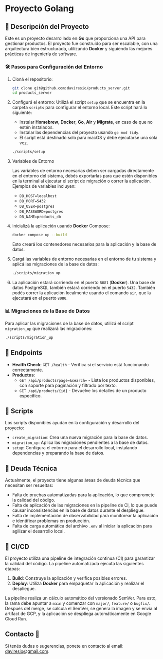 # Proyecto Golang

## 📄 Descripción del Proyecto

Este es un proyecto desarrollado en **Go** que proporciona una API para gestionar productos. El proyecto fue construido para ser escalable, con una arquitectura bien estructurada, utilizando **Docker** y siguiendo las mejores prácticas de ingeniería de software.

### 🛠️ Pasos para Configuración del Entorno

1. Cloná el repositorio:

   ```sh
   git clone git@github.com:daviresio/products_server.git
   cd products_server
   ```

2. Configurá el entorno:
   Utilizá el script `setup` que se encuentra en la carpeta `scripts` para configurar el entorno local. Este script hará lo siguiente:

   - Instalar **Homebrew**, **Docker**, **Go**, **Air** y **Migrate**, en caso de que no estén instalados.
   - Instalar las dependencias del proyecto usando `go mod tidy`.
   - El script está destinado solo para macOS y debe ejecutarse una sola vez.

   ```sh
   ./scripts/setup
   ```

3. Variables de Entorno

   Las variables de entorno necesarias deben ser cargadas directamente en el entorno del sistema, debés exportarlas para que estén disponibles en la terminal al ejecutar el script de migración o correr la aplicación. Ejemplos de variables incluyen:

   - `DB_HOST=localhost`
   - `DB_PORT=5432`
   - `DB_USER=postgres`
   - `DB_PASSWORD=postgres`
   - `DB_NAME=products_db`

4. Inicializá la aplicación usando **Docker** Compose:

   ```sh
   docker compose up --build
   ```

   Esto creará los contenedores necesarios para la aplicación y la base de datos.

5. Cargá las variables de entorno necesarias en el entorno de tu sistema y aplicá las migraciones de la base de datos:

   ```sh
   ./scripts/migration_up
   ```

6. La aplicación estará corriendo en el puerto `8081` (**Docker**). Una base de datos PostgreSQL también estará corriendo en el puerto `5432`. También podés correr la aplicación localmente usando el comando `air`, que la ejecutará en el puerto `8080`.

### 📊 Migraciones de la Base de Datos

Para aplicar las migraciones de la base de datos, utilizá el script `migration_up` que realizará las migraciones:

```sh
./scripts/migration_up
```

## 📌 Endpoints

- **Health Check**: `GET /health` - Verifica si el servicio está funcionando correctamente.
- **Productos**:
  - `GET /api/products?page=&search=` - Lista los productos disponibles, con soporte para paginación y filtrado por texto.
  - `GET /api/products/{id}` - Devuelve los detalles de un producto específico.

## 📜 Scripts

Los scripts disponibles ayudan en la configuración y desarrollo del proyecto:

- `create_migration`: Crea una nueva migración para la base de datos.
- `migration_up`: Aplica las migraciones pendientes a la base de datos.
- `setup`: Configura el entorno para el desarrollo local, instalando dependencias y preparando la base de datos.

## 🧾 Deuda Técnica

Actualmente, el proyecto tiene algunas áreas de deuda técnica que necesitan ser resueltas:

- Falta de pruebas automatizadas para la aplicación, lo que compromete la calidad del código.
- Falta de aplicación de las migraciones en la pipeline de CI, lo que puede causar inconsistencias en la base de datos durante el despliegue.
- Falta de implementación de observabilidad para monitorear la aplicación e identificar problemas en producción.
- Falta de carga automática del archivo `.env` al iniciar la aplicación para agilizar el desarrollo local.

## 🚀 CI/CD

El proyecto utiliza una pipeline de integración continua (CI) para garantizar la calidad del código. La pipeline automatizada ejecuta las siguientes etapas:

1. **Build**: Construye la aplicación y verifica posibles errores.
2. **Deploy**: Utiliza **Docker** para empaquetar la aplicación y realizar el despliegue.

La pipeline realiza un cálculo automático del versionado SemVer. Para esto, la rama debe apuntar a `main` y comenzar con `major/`, `feature/` o `bugfix/`. Después del merge, se calcula el SemVer, se genera la imagen y se envía al artifact de GCP, y la aplicación se despliega automáticamente en Google Cloud Run.

## Contacto 📧

Si tenés dudas o sugerencias, ponete en contacto al email: [daviresio@gmail.com](mailto:daviresio@gmail.com).
